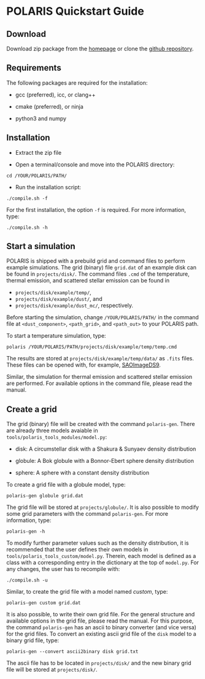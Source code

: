 # POLARIS Quickstart Guide


## Download

Download zip package from the [homepage](http://www1.astrophysik.uni-kiel.de/~polaris/) or clone the [github repository](https://github.com/polaris-MCRT/POLARIS).


## Requirements

The following packages are required for the installation:

- gcc (preferred), icc, or clang++

- cmake (preferred), or ninja

- python3 and numpy


## Installation

- Extract the zip file

- Open a terminal/console and move into the POLARIS directory:
```
cd /YOUR/POLARIS/PATH/
```

- Run the installation script:
```
./compile.sh -f
```
For the first installation, the option `-f` is required.
For more information, type:
```
./compile.sh -h
```


## Start a simulation

POLARIS is shipped with a prebuild grid and command files to perform example simulations.
The grid (binary) file `grid.dat` of an example disk can be found in `projects/disk/`.
The command files `.cmd` of the temperature, thermal emission, and scattered stellar emission can be found in

- `projects/disk/example/temp/`,
- `projects/disk/example/dust/`, and
- `projects/disk/example/dust_mc/`, respectively.

Before starting the simulation, change `/YOUR/POLARIS/PATH/` in the command file at `<dust_component>`, `<path_grid>`, and `<path_out>` to your POLARIS path.

To start a temperature simulation, type:
```
polaris /YOUR/POLARIS/PATH/projects/disk/example/temp/temp.cmd
```
The results are stored at `projects/disk/example/temp/data/` as `.fits` files. These files can be opened with, for example, [SAOImageDS9](https://sites.google.com/cfa.harvard.edu/saoimageds9/home).

Similar, the simulation for thermal emission and scattered stellar emission are performed.
For available options in the command file, please read the manual.


## Create a grid

The grid (binary) file will be created with the command `polaris-gen`.
There are already three models avaiable in `tools/polaris_tools_modules/model.py`:

- disk: A circumstellar disk with a Shakura & Sunyaev density distribution

- globule: A Bok globule with a Bonnor-Ebert sphere density distribution

- sphere: A sphere with a constant density distribution

To create a grid file with a globule model, type:
```
polaris-gen globule grid.dat
```
The grid file will be stored at `projects/globule/`.
It is also possible to modify some grid parameters with the command `polaris-gen`.
For more information, type:
```
polaris-gen -h
```

To modify further parameter values such as the density distribution, it is recommended that the user defines their own models in `tools/polaris_tools_custom/model.py`.
Therein, each model is defined as a class with a corresponding entry in the dictionary at the top of `model.py`.
For any changes, the user has to recompile with:
```
./compile.sh -u
```
Similar, to create the grid file with a model named *custom*, type:
```
polaris-gen custom grid.dat
```

It is also possible, to write their own grid file.
For the general structure and available options in the grid file, please read the manual.
For this purpose, the command `polaris-gen` has an ascii to binary converter (and vice versa) for the grid files.
To convert an existing ascii grid file of the `disk` model to a binary grid file, type:
```
polaris-gen --convert ascii2binary disk grid.txt
```
The ascii file has to be located in `projects/disk/` and the new binary grid file will be stored at `projects/disk/`.